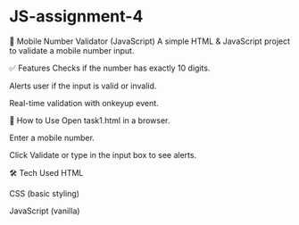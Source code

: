 # JS-assignment-4
📱 Mobile Number Validator (JavaScript)
A simple HTML & JavaScript project to validate a mobile number input.

✅ Features
Checks if the number has exactly 10 digits.

Alerts user if the input is valid or invalid.

Real-time validation with onkeyup event.

🚀 How to Use
Open task1.html in a browser.

Enter a mobile number.

Click Validate or type in the input box to see alerts.

🛠️ Tech Used
HTML

CSS (basic styling)

JavaScript (vanilla)
